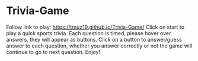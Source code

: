 # Trivia-Game
Follow link to play: https://tmuz19.github.io/Trivia-Game/ Click on start to play a quick sports trivia. Each question is timed, please hover over answers, they will appear as buttons. Click on a button to answer/guess answer to each question, whether you answer correctly or not the game will continue to go to next question. Enjoy!
